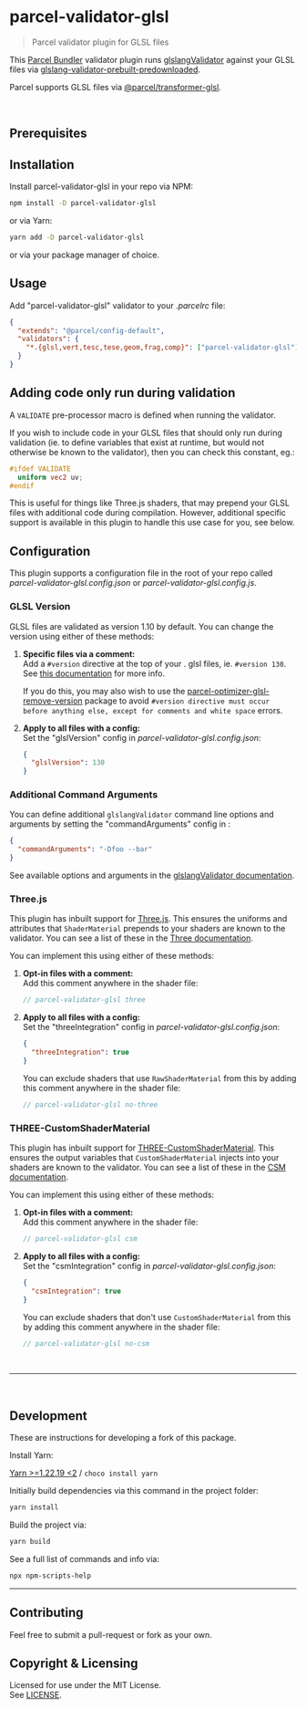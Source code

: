 # parcel-validator-glsl

> Parcel validator plugin for GLSL files

This [Parcel Bundler](https://parceljs.org/) validator plugin runs [glslangValidator](https://github.com/KhronosGroup/glslang) against your GLSL files via [glslang-validator-prebuilt-predownloaded](https://www.npmjs.com/package/glslang-validator-prebuilt-predownloaded).

Parcel supports GLSL files via [@parcel/transformer-glsl](https://parceljs.org/languages/glsl/).

<br/>

## Prerequisites

## Installation

Install parcel-validator-glsl in your repo via NPM:

```bash
npm install -D parcel-validator-glsl
```

or via Yarn:

```bash
yarn add -D parcel-validator-glsl
```

or via your package manager of choice.

## Usage

Add "parcel-validator-glsl" validator to your _.parcelrc_ file:

```json
{
  "extends": "@parcel/config-default",
  "validators": {
    "*.{glsl,vert,tesc,tese,geom,frag,comp}": ["parcel-validator-glsl"]
  }
}
```

## Adding code only run during validation

A `VALIDATE` pre-processor macro is defined when running the validator.

If you wish to include code in your GLSL files that should only run during validation (ie. to define variables that exist at runtime, but would not otherwise be known to the validator), then you can check this constant, eg.:

```glsl
#ifdef VALIDATE
  uniform vec2 uv;
#endif
```

This is useful for things like Three.js shaders, that may prepend your GLSL files with additional code during compilation. However, additional specific support is available in this plugin to handle this use case for you, see below.

## Configuration

This plugin supports a configuration file in the root of your repo called _parcel-validator-glsl.config.json_ or _parcel-validator-glsl.config.js_.

### GLSL Version

GLSL files are validated as version 1.10 by default. You can change the version using either of these methods:

1. **Specific files via a comment:** \
   Add a `#version` directive at the top of your . glsl files, ie. `#version 130`. See [this documentation](<https://www.khronos.org/opengl/ wiki/Core_Language_(GLSL)#Version>) for more info.

   If you do this, you may also wish to use the [parcel-optimizer-glsl-remove-version](https://www.npmjs.com/package/parcel-optimizer-glsl-remove-version) package to avoid `#version directive must occur before anything else, except for comments and white space` errors.

2. **Apply to all files with a config:** \
   Set the "glslVersion" config in _parcel-validator-glsl.config.json_:

   ```json
   {
     "glslVersion": 130
   }
   ```

### Additional Command Arguments

You can define additional `glslangValidator` command line options and arguments by setting the "commandArguments" config in :

```json
{
  "commandArguments": "-Dfoo --bar"
}
```

See available options and arguments in the [glslangValidator documentation](https://manpages.debian.org/bullseye/glslang-tools/glslangValidator.1.en.html).

### Three.js

This plugin has inbuilt support for [Three.js](https://threejs.org/). This ensures the uniforms and attributes that `ShaderMaterial` prepends to your shaders are known to the validator. You can see a list of these in the [Three documentation](https://threejs.org/docs/index.html#api/en/renderers/webgl/WebGLProgram).

You can implement this using either of these methods:

1. **Opt-in files with a comment:** \
   Add this comment anywhere in the shader file:
   ```glsl
   // parcel-validator-glsl three
   ```
2. **Apply to all files with a config:** \
   Set the "threeIntegration" config in _parcel-validator-glsl.config.json_:
   ```json
   {
     "threeIntegration": true
   }
   ```
   You can exclude shaders that use `RawShaderMaterial` from this by adding this comment anywhere in the shader file:
   ```glsl
   // parcel-validator-glsl no-three
   ```

### THREE-CustomShaderMaterial

This plugin has inbuilt support for [THREE-CustomShaderMaterial](https://github.com/FarazzShaikh/THREE-CustomShaderMaterial). This ensures the output variables that `CustomShaderMaterial` injects into your shaders are known to the validator. You can see a list of these in the [CSM documentation](https://github.com/FarazzShaikh/THREE-CustomShaderMaterial?tab=readme-ov-file#output-variables).

You can implement this using either of these methods:

1. **Opt-in files with a comment:** \
   Add this comment anywhere in the shader file:
   ```glsl
   // parcel-validator-glsl csm
   ```
2. **Apply to all files with a config:** \
   Set the "csmIntegration" config in _parcel-validator-glsl.config.json_:
   ```json
   {
     "csmIntegration": true
   }
   ```
   You can exclude shaders that don't use `CustomShaderMaterial` from this by adding this comment anywhere in the shader file:
   ```glsl
   // parcel-validator-glsl no-csm
   ```

<br/>

---

<br/>

## Development

These are instructions for developing a fork of this package.

Install Yarn:

[Yarn >=1.22.19 <2](https://classic.yarnpkg.com) / `choco install yarn`

Initially build dependencies via this command in the project folder:

```bash
yarn install
```

Build the project via:

```bash
yarn build
```

See a full list of commands and info via:

```bash
npx npm-scripts-help
```

---

## Contributing

Feel free to submit a pull-request or fork as your own.

## Copyright & Licensing

Licensed for use under the MIT License.  
See [LICENSE](LICENSE).
